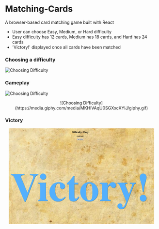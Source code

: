 # Matching-Cards
A browser-based card matching game built with React

- User can choose Easy, Medium, or Hard difficulty
- Easy difficulty has 12 cards, Medium has 18 cards, and Hard has 24 cards
- 'Victory!' displayed once all cards have been matched
  
### Choosing a difficulty
![Choosing Difficulty](https://media.giphy.com/media/eL4IW61UtowQ13YuA8/giphy.gif)

  
### Gameplay
![Choosing Difficulty](https://media.giphy.com/media/MKHlVAqU0SGXxcXYlJ/giphy.gif)
<p align="center">
  ![Choosing Difficulty](https://media.giphy.com/media/MKHlVAqU0SGXxcXYlJ/giphy.gif)
</p>
  
### Victory
<p align="center">
  <img align='center' src="https://github.com/m-jchin/Matching-Cards/blob/main/victory%20screen.png" width="480px" height="316px"/>
</p>
